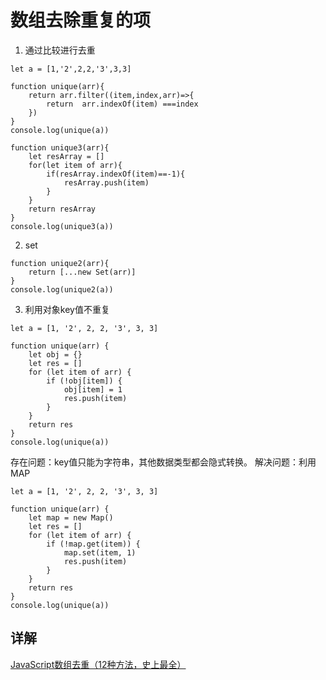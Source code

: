 # 数组去除重复的项
1. 通过比较进行去重
```
let a = [1,'2',2,2,'3',3,3]

function unique(arr){
    return arr.filter((item,index,arr)=>{
        return  arr.indexOf(item) ===index
    })
}
console.log(unique(a))
```
```
function unique3(arr){
    let resArray = []
    for(let item of arr){
        if(resArray.indexOf(item)==-1){
            resArray.push(item)
        }
    }
    return resArray
}
console.log(unique3(a))
```
2. set
```
function unique2(arr){
    return [...new Set(arr)]
}
console.log(unique2(a))
```
3. 利用对象key值不重复

```
let a = [1, '2', 2, 2, '3', 3, 3]

function unique(arr) {
    let obj = {}
    let res = []
    for (let item of arr) {
        if (!obj[item]) {
            obj[item] = 1
            res.push(item)
        }
    }
    return res
}
console.log(unique(a))
```
存在问题：key值只能为字符串，其他数据类型都会隐式转换。
解决问题：利用MAP
```
let a = [1, '2', 2, 2, '3', 3, 3]

function unique(arr) {
    let map = new Map()
    let res = []
    for (let item of arr) {
        if (!map.get(item)) {
            map.set(item, 1)
            res.push(item)
        }
    }
    return res
}
console.log(unique(a))
```

## 详解
[JavaScript数组去重（12种方法，史上最全）](https://segmentfault.com/a/1190000016418021)